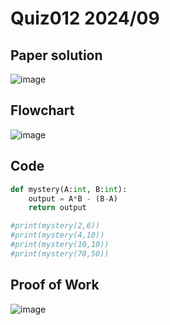# Quiz012 2024/09

## Paper solution
![image](https://github.com/user-attachments/assets/f257f335-2985-4b3f-a642-b513412cae41)

## Flowchart
![image](https://github.com/user-attachments/assets/249c3cec-3d71-442b-a0d3-690ceb89ec50)

## Code
```.py
def mystery(A:int, B:int):
    output = A*B - (B-A)
    return output

#print(mystery(2,6))
#print(mystery(4,10))
#print(mystery(10,10))
#print(mystery(70,50))
```

## Proof of Work
![image](https://github.com/user-attachments/assets/5698986d-2eff-4ebe-8441-d3f7415566cd)

